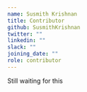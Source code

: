 ```yaml
---
name: Susmith Krishnan
title: Contributor
github: SusmithKrishnan
twitter: ""
linkedin: ""
slack: ""
joining_date: ""
role: contributor
---
```


Still waiting for this
